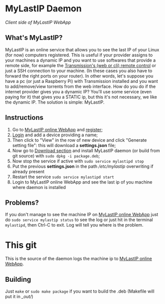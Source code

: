 # MyLastIP Daemon
*Client side of MyLastIP WebApp*
## What's MyLastIP?
MyLastIP is an online service that allows you to see the last IP of your Linux (for now) computers registered. This is useful if your provider assigns to your machines a dynamic IP and you want to use softwares that provide a remote side, for example the [Transmission's (web or cli) remote control](https://trac.transmissionbt.com/wiki/WebInterface) or just a SSH connection to your machine. (In these cases you also have to forward the right ports on your router). In other words, let's suppose you have a pc (or just a Raspberry Pi) with Transmission installed and you want to add/remove/view torrents from the web interface. How do you do if the internet provider gives you a dynamic IP? You'll use some service (even paying for it) that gives you a STATIC ip, but this it's not necessary, we like the dynamic IP. The solution is simple: MyLastIP.

## Instructions
1. Go to [MyLastIP online WebApp](http://mylastip-tuttodinternet.rhcloud.com/) and [register](http://mylastip-tuttodinternet.rhcloud.com/signup);
2. [Login](http://mylastip-tuttodinternet.rhcloud.com/login) and add a device providing a name;
3. Then click to "View" in the row of new device and click "Generate setting file": this will download a **settings.json** file;
4. Now go to [Download section](http://mylastip-tuttodinternet.rhcloud.com/download) and install MyLastIP daemon (or build from git source) with `sudo dpkg -i package.deb`;
5. Now stop the service if active with `sudo service mylastipd stop`
6. Put the previous **settings.json** in the path */etc/mylastip* overwriting if already present
7. Restart the service `sudo service mylastipd start`
8. Login to MyLastIP online WebApp and see the last ip of you machine where daemon is installed 
## Problems?
If you don't manage to see the machine IP on [MyLastIP online WebApp](http://mylastip-tuttodinternet.rhcloud.com/) just do `sudo service mylastip status` to see the log or just hit in the terminal `mylastipd`, then Ctrl-C to exit. Log will tell you where is the problem.

# This git
This is the source of the daemon logs the machine ip to [MyLastIP online WebApp](http://mylastip-tuttodinternet.rhcloud.com/).
## Building
Just `make` or `sudo make package` if you want to build the .deb (Makefile will put it in *_out/*)